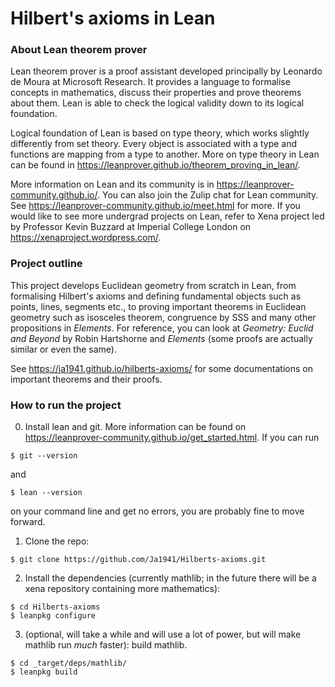 # Hilbert's axioms in Lean

### About Lean theorem prover

Lean theorem prover is a proof assistant developed principally by Leonardo de Moura at Microsoft Research. It provides a language to formalise concepts in mathematics, discuss their properties and prove theorems about them. Lean is able to check the logical validity down to its logical foundation.

Logical foundation of Lean is based on type theory, which works slightly differently from set theory. Every object is associated with a type and functions are mapping from a type to another. More on type theory in Lean can be found in https://leanprover.github.io/theorem_proving_in_lean/.

More information on Lean and its community is in https://leanprover-community.github.io/. You can also join the Zulip chat for Lean community. See https://leanprover-community.github.io/meet.html for more. If you would like to see more undergrad projects on Lean, refer to Xena project led by Professor Kevin Buzzard at Imperial College London on https://xenaproject.wordpress.com/.

### Project outline

This project develops Euclidean geometry from scratch in Lean, from formalising Hilbert's axioms and defining fundamental objects such as points, lines, segments etc., to proving important theorems in Euclidean geometry such as isosceles theorem, congruence by SSS and many other propositions in *Elements*. For reference, you can look at *Geometry: Euclid and Beyond* by Robin Hartshorne and *Elements* (some proofs are actually similar or even the same).

See https://ja1941.github.io/hilberts-axioms/ for some documentations on important theorems and their proofs.

### How to run the project

0) Install lean and git. More information can be found on https://leanprover-community.github.io/get_started.html. If you can run

`$ git --version`

and 

`$ lean --version`

on your command line and get no errors, you are probably fine to move forward.

1) Clone the repo:

`$ git clone https://github.com/Ja1941/Hilberts-axioms.git`

2) Install the dependencies (currently mathlib; in the future there will be a xena repository containing more mathematics):

```
$ cd Hilberts-axioms
$ leanpkg configure
```

3) (optional, will take a while and will use a lot of power, but will make mathlib run *much* faster): build mathlib.

```
$ cd _target/deps/mathlib/
$ leanpkg build
```

